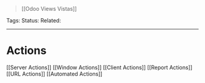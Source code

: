 > [[Odoo Views Vistas]]

Tags: 
Status: 
Related: 

___

# Actions

[[Server Actions]]
[[Window Actions]]
[[Client Actions]]
[[Report Actions]]
[[URL Actions]]
[[Automated Actions]]